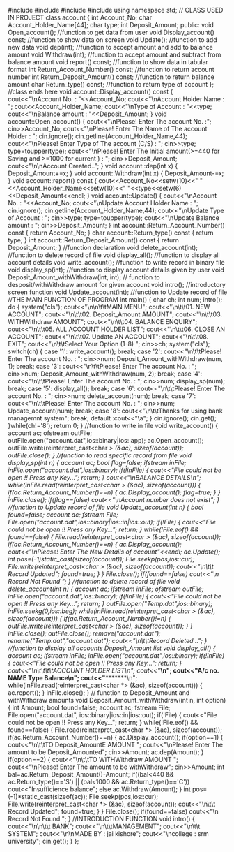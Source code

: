 #include<iostream>
#include<fstream>
#include<cctype>
#include<iomanip>
using namespace std;
// CLASS USED IN PROJECT
class account
{
int Account_No;
char Account_Holder_Name[44];
char type;
int Deposit_Amount;
public:
void Open_account(); //function to get data from user
void Display_account() const; //function to show data on screen
void Update(); //function to add new data
void dep(int); //function to accept amount and add to balance amount
void Withdraw(int); //function to accept amount and subtract from balance amount
void report() const; //function to show data in tabular format
int Return_Account_Number() const; //function to return account number
int Return_Deposit_Amount() const; //function to return balance amount
char Return_type() const; //function to return type of account
}; //class ends here
void account::Display_account() const
{
cout<<"\nAccount No. : "<<Account_No;
cout<<"\nAccount Holder Name : ";
cout<<Account_Holder_Name;
cout<<"\nType of Account : "<<type;
cout<<"\nBalance amount : "<<Deposit_Amount;
}
void account::Open_account()
{
cout<<"\nPlease! Enter The account No. :";
cin>>Account_No;
cout<<"\nPlease! Enter The Name of The account Holder : ";
cin.ignore();
cin.getline(Account_Holder_Name,44);
cout<<"\nPlease! Enter Type of The account (C/S) : ";
cin>>type;
type=toupper(type);
cout<<"\nPlease! Enter The Initial amount(>=440 for Saving and >=1000 for current ) : ";
cin>>Deposit_Amount;
cout<<"\n\nAccount Created..";
}
void account::dep(int x)
{
Deposit_Amount+=x;
}
void account::Withdraw(int x)
{
Deposit_Amount-=x;
}
void account::report() const
{
cout<<Account_No<<setw(10)<<" "<<Account_Holder_Name<<setw(10)<<" 
"<<type<<setw(6)<<Deposit_Amount<<endl;
}
void account::Update()
{
cout<<"\nAccount No. : "<<Account_No;
cout<<"\nUpdate Account Holder Name : ";
cin.ignore();
cin.getline(Account_Holder_Name,44);
cout<<"\nUpdate Type of Account : ";
cin>>type;
type=toupper(type);
cout<<"\nUpdate Balance amount : ";
cin>>Deposit_Amount;
}
int account::Return_Account_Number() const
{
return Account_No;
}
char account::Return_type() const
{
return type;
}
int account::Return_Deposit_Amount() const
{
return Deposit_Amount;
}
//function declaration
void delete_account(int); //function to delete record of file
void display_all(); //function to display all account details
void write_account(); //function to write record in binary file
void display_sp(int); //function to display account details given by user
void Deposit_Amount_withWithdraw(int, int); // function to desposit/withWithdraw amount for given 
account
void intro(); //introductory screen function
void Update_account(int); //function to Update record of file
//THE MAIN FUNCTION OF PROGRAM
int main()
{
char ch;
int num;
intro();
do
{
system("cls");
cout<<"\n\n\t\tMAIN MENU";
cout<<"\n\t\t01. NEW ACCOUNT";
cout<<"\n\t\t02. Deposit_Amount AMOUNT";
cout<<"\n\t\t03. WITHWithdraw AMOUNT";
cout<<"\n\t\t04. BALANCE ENQUIRY";
cout<<"\n\t\t05. ALL ACCOUNT HOLDER LIST";
cout<<"\n\t\t06. CLOSE AN ACCOUNT";
cout<<"\n\t\t07. Update AN ACCOUNT";
cout<<"\n\t\t08. EXIT";
cout<<"\n\t\tSelect Your Option (1-8) ";
cin>>ch;
system("cls");
switch(ch)
{
case '1':
write_account();
break;
case '2':
cout<<"\n\t\tPlease! Enter The account No. : "; cin>>num;
Deposit_Amount_withWithdraw(num, 1);
break;
case '3':
cout<<"\n\t\tPlease! Enter The account No. : "; cin>>num;
Deposit_Amount_withWithdraw(num, 2);
break;
case '4': 
cout<<"\n\t\tPlease! Enter The account No. : "; cin>>num;
display_sp(num);
break;
case '5':
display_all();
break;
case '6':
cout<<"\n\t\tPlease! Enter The account No. : "; cin>>num;
delete_account(num);
break;
case '7':
cout<<"\n\t\tPlease! Enter The account No. : "; cin>>num;
Update_account(num);
break;
case '8':
cout<<"\n\t\tThanks for using bank managemnt system";
break;
default :cout<<"\a";
}
cin.ignore();
cin.get();
}while(ch!='8');
return 0;
}
//function to write in file
void write_account()
{
account ac;
ofstream outFile;
outFile.open("account.dat",ios::binary|ios::app);
ac.Open_account();
outFile.write(reinterpret_cast<char *> (&ac), sizeof(account));
outFile.close();
}
//function to read specific record from file
void display_sp(int n)
{
account ac;
bool flag=false;
ifstream inFile;
inFile.open("account.dat",ios::binary);
if(!inFile)
{
cout<<"File could not be open !! Press any Key...";
return;
}
cout<<"\nBALANCE DETAILS\n";
 while(inFile.read(reinterpret_cast<char *> (&ac), sizeof(account)))
{
if(ac.Return_Account_Number()==n)
{
ac.Display_account();
flag=true;
}
}
inFile.close();
if(flag==false)
cout<<"\nAccount number does not exist";
}
//function to Update record of file
void Update_account(int n)
{
bool found=false;
account ac;
fstream File;
File.open("account.dat",ios::binary|ios::in|ios::out);
if(!File)
{
cout<<"File could not be open !! Press any Key...";
return;
}
while(!File.eof() && found==false)
{
File.read(reinterpret_cast<char *> (&ac), sizeof(account));
if(ac.Return_Account_Number()==n)
{
ac.Display_account();
cout<<"\nPlease! Enter The New Details of account"<<endl;
ac.Update();
int pos=(-1)*static_cast<int>(sizeof(account));
File.seekp(pos,ios::cur);
File.write(reinterpret_cast<char *> (&ac), sizeof(account));
cout<<"\n\t\t Record Updated";
found=true;
 }
}
File.close();
if(found==false)
cout<<"\n Record Not Found ";
}
//function to delete record of file
void delete_account(int n)
{
account ac;
ifstream inFile;
ofstream outFile;
inFile.open("account.dat",ios::binary);
if(!inFile)
{
cout<<"File could not be open !! Press any Key...";
return;
}
outFile.open("Temp.dat",ios::binary);
inFile.seekg(0,ios::beg);
while(inFile.read(reinterpret_cast<char *> (&ac), sizeof(account)))
{
if(ac.Return_Account_Number()!=n)
{
outFile.write(reinterpret_cast<char *> (&ac), sizeof(account));
}
}
inFile.close();
outFile.close();
remove("account.dat");
rename("Temp.dat","account.dat");
cout<<"\n\t\tRecord Deleted ..";
}
//function to display all accounts Deposit_Amount list
void display_all()
{
account ac;
ifstream inFile;
inFile.open("account.dat",ios::binary);
if(!inFile)
{
cout<<"File could not be open !! Press any Key...";
return;
}
cout<<"\n\t\t\t\tACCOUNT HOLDER LIST\n";
cout<<"*************************\n";
cout<<"A/c no. NAME Type Balance\n";
cout<<"*************************\n";
while(inFile.read(reinterpret_cast<char *> (&ac), sizeof(account)))
{
ac.report();
}
inFile.close();
}
// function to Deposit_Amount and withWithdraw amounts
void Deposit_Amount_withWithdraw(int n, int option)
{
int Amount;
bool found=false;
account ac;
fstream File;
File.open("account.dat", ios::binary|ios::in|ios::out);
if(!File)
{
cout<<"File could not be open !! Press any Key...";
return;
}
while(!File.eof() && found==false)
{
File.read(reinterpret_cast<char *> (&ac), sizeof(account));
if(ac.Return_Account_Number()==n)
{
ac.Display_account();
if(option==1)
{
cout<<"\n\t\tTO Deposit_AmountE AMOUNT ";
cout<<"\nPlease! Enter The amount to be Deposit_Amounted";
cin>>Amount;
ac.dep(Amount);
}
if(option==2)
{
cout<<"\n\t\tTO WITHWithdraw AMOUNT ";
cout<<"\nPlease! Enter The amount to be withWithdraw";
cin>>Amount;
int bal=ac.Return_Deposit_Amount()-Amount;
if((bal<440 && ac.Return_type()=='S') || (bal<1000 && 
ac.Return_type()=='C'))
cout<<"Insufficience balance";
else
ac.Withdraw(Amount);
}
int pos=(-1)*static_cast<int>(sizeof(ac));
File.seekp(pos,ios::cur);
File.write(reinterpret_cast<char *> (&ac), sizeof(account));
cout<<"\n\t\t Record Updated";
found=true;
 }
 }
File.close();
if(found==false)
cout<<"\n Record Not Found ";
}
//INTRODUCTION FUNCTION
void intro()
{
cout<<"\n\n\t\t BANK";
cout<<"\n\t\tMANAGEMENT";
cout<<"\n\t\t SYSTEM";
cout<<"\n\nMADE BY : jai kishore";
cout<<"\ncollege : srm university";
cin.get();
}
};

